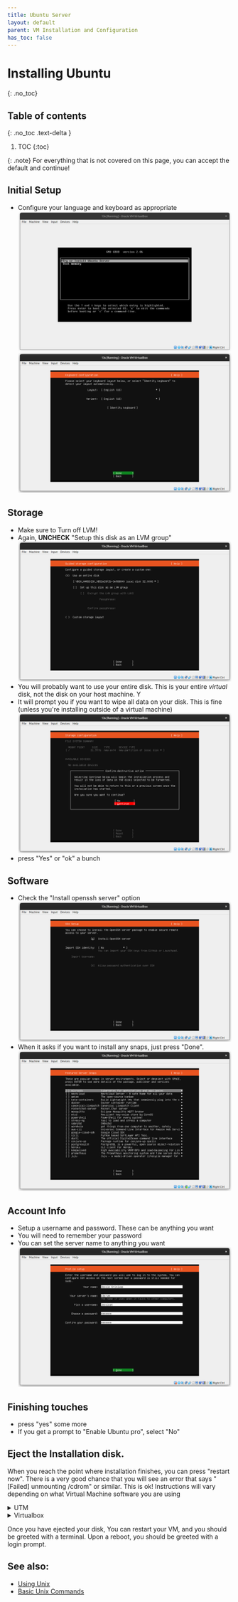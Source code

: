 ```yaml
---
title: Ubuntu Server
layout: default
parent: VM Installation and Configuration
has_toc: false
---
```


# Installing Ubuntu
{: .no_toc}

## Table of contents
{: .no_toc .text-delta }

1. TOC
{:toc}

{: .note}
For everything that is not covered on this page, you can accept the default and continue!

## Initial Setup
- Configure your language and keyboard as appropriate
![install](imgs/ubuntu_steps/install.png)
![install](imgs/ubuntu_steps/keyboard.png)

## Storage
- Make sure to Turn off LVM!
- Again, **UNCHECK** "Setup this disk as an LVM group"
![lvm_no](imgs/ubuntu_steps/disk.png)
- You will probably want to use your entire disk. This is your entire *virtual* disk, not the disk on your host machine. Y
- It will prompt you if you want to wipe all data on your disk. This is fine (unless you're installing outside of a virtual machine)
![urfine](imgs/ubuntu_steps/del.png)
- press "Yes" or "ok" a bunch

## Software
- Check the "Install openssh server" option
![easy ssh](imgs/ubuntu_steps/ssh.png)
- When it asks if you want to install any snaps, just press "Done". 
![snap sucks](imgs/ubuntu_steps/snap_cringe.png)

## Account Info
- Setup a username and password. These can be anything you want
- You will need to remember your password
- You can set the server name to anything you want
![username](imgs/ubuntu_steps/uname.png)

## Finishing touches
- press "yes" some more
- If you get a prompt to "Enable Ubuntu pro", select "No"

## Eject the Installation disk.
When you reach the point where installation finishes, you can press "restart now". There is a very good chance that you will see an error that says "[Failed] unmounting /cdrom" or similar. 
This is ok! 
Instructions will vary depending on what Virtual Machine software you are using
<details>
<summary>UTM</summary>

<ul>
<li> Navigate to settings, Drive settings, USB</li> 
<img src="imgs/mac_inst/eject.png"> 
<li> Press "Delete Drive"</li>
</ul>

</details>

<details>
<summary>Virtualbox</summary>
<ul>
<li> Navigate to Devices, in the top bar, optical drives</li> 
<li> Press "Remove Disk From Virtual Drive"</li>
</ul>
<img src="imgs/ubuntu_steps/eject.png"> 

</details>

Once you have ejected your disk, You can restart your VM, and you should be greeted with a terminal. Upon a reboot, you should be greeted with a login prompt. 



## See also:
- [Using Unix](/usage/index)
- [Basic Unix Commands](/usage/unix_commands)